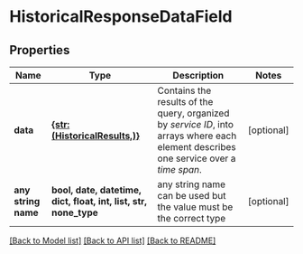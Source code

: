 # HistoricalResponseDataField


## Properties
Name | Type | Description | Notes
------------ | ------------- | ------------- | -------------
**data** | [**{str: (HistoricalResults,)}**](HistoricalResults.md) | Contains the results of the query, organized by *service ID*, into arrays where each element describes one service over a *time span*. | [optional] 
**any string name** | **bool, date, datetime, dict, float, int, list, str, none_type** | any string name can be used but the value must be the correct type | [optional]

[[Back to Model list]](../README.md#documentation-for-models) [[Back to API list]](../README.md#documentation-for-api-endpoints) [[Back to README]](../README.md)


